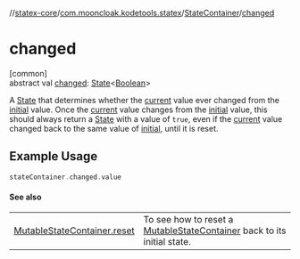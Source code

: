 //[statex-core](../../../index.md)/[com.mooncloak.kodetools.statex](../index.md)/[StateContainer](index.md)/[changed](changed.md)

# changed

[common]\
abstract val [changed](changed.md): [State](https://developer.android.com/reference/kotlin/androidx/compose/runtime/State.html)&lt;[Boolean](https://kotlinlang.org/api/latest/jvm/stdlib/kotlin/-boolean/index.html)&gt;

A [State](https://developer.android.com/reference/kotlin/androidx/compose/runtime/State.html) that determines whether the [current](current.md) value ever changed from the [initial](initial.md) value. Once the [current](current.md) value changes from the [initial](initial.md) value, this should always return a [State](https://developer.android.com/reference/kotlin/androidx/compose/runtime/State.html) with a value of `true`, even if the [current](current.md) value changed back to the same value of [initial](initial.md), until it is reset.

##  Example Usage

```kotlin
stateContainer.changed.value
```

#### See also

| | |
|---|---|
| [MutableStateContainer.reset](../-mutable-state-container/reset.md) | To see how to reset a [MutableStateContainer](../-mutable-state-container/index.md) back to its initial state. |
